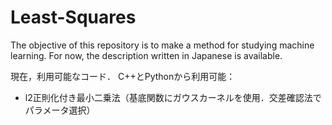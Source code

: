 Least-Squares
================

The objective of this repository is to make a method for studying machine learning.
For now, the description written in Japanese is available.

現在，利用可能なコード．
C++とPythonから利用可能： 
* l2正則化付き最小二乗法（基底関数にガウスカーネルを使用．交差確認法でパラメータ選択）




